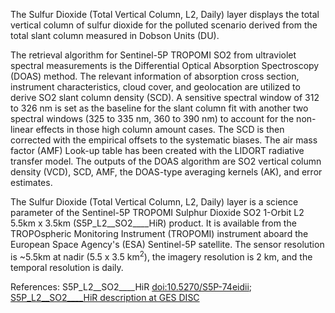 The Sulfur Dioxide (Total Vertical Column, L2, Daily) layer displays the total vertical column of sulfur dioxide for the polluted scenario derived from the total slant column measured in Dobson Units (DU).

The retrieval algorithm for Sentinel-5P TROPOMI SO2 from ultraviolet spectral measurements is the Differential Optical Absorption Spectroscopy (DOAS) method. The relevant information of absorption cross section, instrument characteristics, cloud cover, and geolocation are utilized to derive SO2 slant column density (SCD). A sensitive spectral window of 312 to 326 nm is set as the baseline for the slant column fit with another two spectral windows (325 to 335 nm, 360 to 390 nm) to account for the non-linear effects in those high column amount cases. The SCD is then corrected with the empirical offsets to the systematic biases. The air mass factor (AMF) Look-up table has been created with the LIDORT radiative transfer model. The outputs of the DOAS algorithm are SO2 vertical column density (VCD), SCD, AMF, the DOAS-type averaging kernels (AK), and error estimates.

The Sulfur Dioxide (Total Vertical Column, L2, Daily) layer is a science parameter of the Sentinel-5P TROPOMI Sulphur Dioxide SO2 1-Orbit L2 5.5km x 3.5km (S5P_L2__SO2____HiR) product. It is available from the TROPOspheric Monitoring Instrument (TROPOMI) instrument aboard the European Space Agency's (ESA) Sentinel-5P satellite. The sensor resolution is ~5.5km at nadir (5.5 x 3.5 km<sup>2</sup>), the imagery resolution is 2 km, and the temporal resolution is daily.

References: S5P_L2__SO2____HiR [doi:10.5270/S5P-74eidii](https://doi.org/10.5270/S5P-74eidii); [S5P_L2__SO2____HiR  description at GES DISC](https://disc.gsfc.nasa.gov/datasets/S5P_L2__SO2____HiR_2/summary)